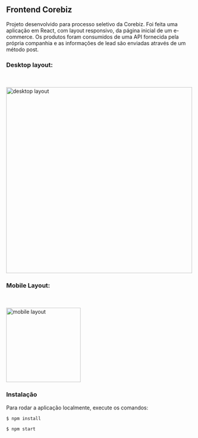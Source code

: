 ## Frontend Corebiz

Projeto desenvolvido para processo seletivo da Corebiz. Foi feita uma aplicação em React, com layout responsivo, da página inicial de um e-commerce. Os produtos foram consumidos de uma API fornecida pela própria companhia e as informações de lead são enviadas através de um método post.

### Desktop layout:
<br/><br/>
<img src="https://res.cloudinary.com/dnaglzg7k/image/upload/v1631738567/layoutdesktop_brbbeq.png" alt="desktop layout" width="500"/>



### Mobile Layout:
<br/><br/>
<img src="https://res.cloudinary.com/dnaglzg7k/image/upload/v1631738630/layoutmobile_rs5vl8.png" alt="mobile layout" width="200"/>

### Instalação

Para rodar a aplicação localmente, execute os comandos:

```
$ npm install

$ npm start
```